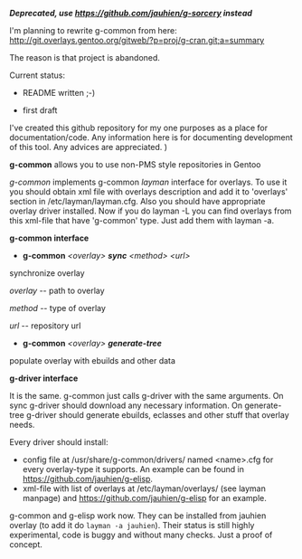 ***Deprecated, use https://github.com/jauhien/g-sorcery instead***

I'm planning to rewrite g-common from here: http://git.overlays.gentoo.org/gitweb/?p=proj/g-cran.git;a=summary

The reason is that project is abandoned.

Current status:

- README written ;-)

- first draft

I've created this github repository for my one purposes as a place for documentation/code.
Any information here is for documenting development of this tool.
Any advices are appreciated. )

**g-common** allows you to use non-PMS style repositories in Gentoo

*g-common* implements g-common *layman* interface for overlays.
To use it you should obtain xml file with overlays description and
add it to 'overlays' section in /etc/layman/layman.cfg. Also you
should have appropriate overlay driver installed.
Now if you do layman -L you can find overlays from this xml-file
that have 'g-common' type. Just add them with layman -a.

**g-common interface**

- **g-common** *&lt;overlay&gt;* ***sync*** *&lt;method&gt;* *&lt;url&gt;*

synchronize overlay

*overlay* -- path to overlay

*method* -- type of overlay

*url* -- repository url


- **g-common** *&lt;overlay&gt;* ***generate-tree***

populate overlay with ebuilds and other data

**g-driver interface**

It is the same. g-common just calls g-driver with the same arguments.
On sync g-driver should download any necessary information. On generate-tree g-driver should generate ebuilds, eclasses and other stuff that overlay needs.

Every driver should install:
- config file at /usr/share/g-common/drivers/ named &lt;name&gt;.cfg for every overlay-type it supports. An example can be found in https://github.com/jauhien/g-elisp.
- xml-file with list of overlays at /etc/layman/overlays/ (see layman manpage) and https://github.com/jauhien/g-elisp for an example.

g-common and g-elisp work now. They can be installed from jauhien overlay (to add it do `layman -a jauhien`).
Their status is still highly experimental, code is buggy and without many checks. Just a proof of concept.
